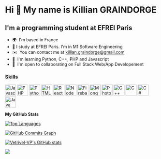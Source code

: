 Hi 👋 My name is Killian GRAINDORGE
==============================

I'm a programming student at EFREI Paris
------------------------

* 🌍  I'm based in France
* 🏫  I study at EFREI Paris. I'm in M1 Software Engineering
* ✉️  You can contact me at [killian.graindorge@gmail.com](mailto:vetrivel.galaxy@gmai.com)
* 🧠  I'm learning Python, C++, PHP and Javascript
* 🤝  I'm open to collaborating on Full Stack Web/App Developement

### Skills

<p align="left">
<a href="#" target="_blank" rel="noreferrer"><img src="https://raw.githubusercontent.com/danielcranney/readme-generator/main/public/icons/skills/javascript-colored.svg" width="36" height="36" alt="Javascript" /></a>
  <a href="#" target="_blank" rel="noreferrer"><img src="[https://raw.githubusercontent.com/danielcranney/readme-generator/main/public/icons/skills/javascript-colored.svg](https://www.google.com/search?q=logo+php+png&tbm=isch&ved=2ahUKEwj6zrHz7f37AhWIxoUKHRRZDdwQ2-cCegQIABAA&oq=logo+php+png&gs_lcp=CgNpbWcQAzIFCAAQgAQyBggAEAgQHjIGCAAQCBAeMgYIABAIEB4yBggAEAgQHjIGCAAQCBAeMgYIABAIEB4yBggAEAgQHjIGCAAQCBAeMgYIABAIEB46BAgAEB5QAFiaAmDiA2gAcAB4AIAB5gGIAbYDkgEDMi0ymAEAoAEBqgELZ3dzLXdpei1pbWfAAQE&sclient=img&ei=4D6cY_reG4iNlwSUsrXgDQ&bih=714&biw=1536&rlz=1C1VDKB_frFR933FR933#imgrc=8tz0YNvHgYVd_M)" width="36" height="36" alt="PHP" /></a>
<a href="#" target="_blank" rel="noreferrer"><img src="https://raw.githubusercontent.com/danielcranney/readme-generator/main/public/icons/skills/python-colored.svg" width="36" height="36" alt="Python" /></a>
<a href="#" target="_blank" rel="noreferrer"><img src="https://raw.githubusercontent.com/danielcranney/readme-generator/main/public/icons/skills/html5-colored.svg" width="36" height="36" alt="HTML5" /></a>
<a href="#" target="_blank" rel="noreferrer"><img src="https://raw.githubusercontent.com/danielcranney/readme-generator/main/public/icons/skills/react-colored.svg" width="36" height="36" alt="React" /></a>
<a href="#" target="_blank" rel="noreferrer"><img src="https://raw.githubusercontent.com/danielcranney/readme-generator/main/public/icons/skills/nodejs-colored.svg" width="36" height="36" alt="NodeJS" /></a>
<a href="#" target="_blank" rel="noreferrer"><img src="https://raw.githubusercontent.com/danielcranney/readme-generator/main/public/icons/skills/firebase-colored.svg" width="36" height="36" alt="Firebase" /></a>
<a href="#" target="_blank" rel="noreferrer"><img src="https://raw.githubusercontent.com/danielcranney/readme-generator/main/public/icons/skills/mongodb-colored.svg" width="36" height="36" alt="MongoDB" /></a>
<a href="#" target="_blank" rel="noreferrer"><img src="https://raw.githubusercontent.com/danielcranney/readme-generator/main/public/icons/skills/photoshop-colored.svg" width="36" height="36" alt="Photoshop" /></a>
<a href="#" target="_blank" rel="noreferrer"><img src="https://upload.wikimedia.org/wikipedia/commons/thumb/1/18/ISO_C%2B%2B_Logo.svg/306px-ISO_C%2B%2B_Logo.svg.png" width="36" height="36" alt="C++" /></a>
<a href="#" target="_blank" rel="noreferrer"><img src="https://upload.wikimedia.org/wikipedia/commons/1/19/C_Logo.png" width="36" height="36" alt="C" /></a>
<a href="#" target="_blank" rel="noreferrer"><img src="https://shwanoff.ru/wp-content/uploads/2018/06/logo-csharp.png" width="36" height="36" alt="C#" /></a>
  <a href="#" target="_blank" rel="noreferrer"><img src="https://cdn-icons-png.flaticon.com/512/226/226777.png" width="36" height="36" alt="Java" /></a>
</p>


<b>My GitHub Stats</b>

<a href="https://github.com/killiangr" align="left"><img src="https://github-readme-stats.vercel.app/api/top-langs/?username=killiangr&langs_count=10&title_color=0891b2&text_color=ffffff&icon_color=0891b2&bg_color=1c1917&hide_border=true&locale=en&custom_title=Top%20%Languages" alt="Top Languages" /></a>

<a href="http://www.github.com/killiangr"><img src="https://activity-graph.herokuapp.com/graph?username=killiangr&bg_color=1c1917&color=ffffff&line=0891b2&point=ffffff&area_color=1c1917&area=true&hide_border=true&custom_title=GitHub%20Commits%20Graph" alt="GitHub Commits Graph" /></a>

<a href="http://www.github.com/killiangr"><img src="https://github-readme-stats.vercel.app/api?username=killiangr&show_icons=true&hide=&count_private=true&title_color=0891b2&text_color=ffffff&icon_color=0891b2&bg_color=1c1917&hide_border=true&show_icons=true" alt="Vetrivel-VP's GitHub stats" /></a>


<a href="http://www.github.com/killiangr"><img src="https://github-readme-streak-stats.herokuapp.com/?user=killiangr&stroke=ffffff&background=1c1917&ring=0891b2&fire=0891b2&currStreakNum=ffffff&currStreakLabel=0891b2&sideNums=ffffff&sideLabels=ffffff&dates=ffffff&hide_border=true" /></a>
